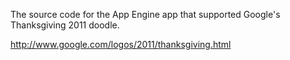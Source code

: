 The source code for the App Engine app that supported Google's Thanksgiving 2011 doodle.

http://www.google.com/logos/2011/thanksgiving.html